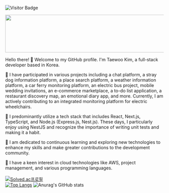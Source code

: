 ![Visitor Badge](https://visitor-badge.laobi.icu/badge?page_id=rlaxodn322.rlaxodn322)

<a href="https://github.com/devxb/gitanimals">
  <img
    src="https://render.gitanimals.org/lines/rlaxodn322?pet-id=646541808064776803"
    width="600"
    height="120"
  />
</a>
  

  
Hello there! 👋 Welcome to my GitHub profile. I'm Taewoo Kim, a full-stack developer based in Korea.

🔭 I have participated in various projects including a chat platform, a stray dog information platform, a place search platform, a weather information platform, a car ferry monitoring platform, an electric bus project, mobile wedding invitations, an e-commerce marketplace, a to-do list application, a restaurant discovery map, an emotional diary app, and more. Currently, I am actively contributing to an integrated monitoring platform for electric wheelchairs.

🚀 I predominantly utilize a tech stack that includes React, Next.js, TypeScript, and Node.js (Express.js, Nest.js). These days, I particularly enjoy using NestJS and recognize the importance of writing unit tests and making it a habit.

🌱 I am dedicated to continuous learning and exploring new technologies to enhance my skills and make greater contributions to the development community.

💬 I have a keen interest in cloud technologies like AWS, project management, and various programming languages.<br><br>
[![Solved.ac프로필](http://mazassumnida.wtf/api/mini/generate_badge?boj=321sksms)](https://solved.ac/321sksms)
<br>
[![Top Langs](https://github-readme-stats.vercel.app/api/top-langs/?username=rlaxodn322&layout=compact&theme=radical)](https://github.com/anuraghazra/github-readme-stats)
![Anurag's GitHub stats](https://github-readme-stats.vercel.app/api?username=rlaxodn322&show_icons=true&theme=radical)
